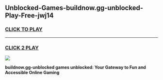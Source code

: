 
## Unblocked-Games-buildnow.gg-unblocked-Play-Free-jwj14
<h3>
<a href="https://premium76.site?title=buildnow.gg-unblocked&ref=20M">CLICK TO PLAY</a></h3>
<hr>

<h3>
<a href="https://premium76.site?title=buildnow.gg-unblocked&ref=20M">CLICK 2 PLAY</a>
  
</h3>

<a href="https://premium76.site?title=buildnow.gg-unblocked&ref=19M"><img src="https://clearcache.store/games.png"></a>


**buildnow.gg-unblocked games unblocked: Your Gateway to Fun and Accessible Online Gaming**

